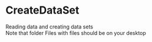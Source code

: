 # CreateDataSet
Reading data and creating data sets</br>
Note that folder Files with files should be on your desktop
